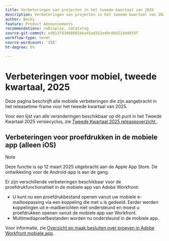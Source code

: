 ```yaml
---
title: Verbeteringen van projecten in het tweede kwartaal van 2025
description: Verbeteringen van projecten in het tweede kwartaal van 2025
author: Becky
feature: Product Announcements
recommendations: noDisplay, noCatalog
source-git-commit: ed8137d34688024ea45ad352ed4c06d214dd0fdf
workflow-type: tm+mt
source-wordcount: '155'
ht-degree: 0%

---
```


# Verbeteringen voor mobiel, tweede kwartaal, 2025

Deze pagina beschrijft alle mobiele verbeteringen die zijn aangebracht in het releasetime-frame voor het tweede kwartaal van 2025.

Voor een lijst van alle veranderingen beschikbaar op dit punt in het Tweede Kwartaal 2025 versiecyclus, zie [&#x200B; Tweede Kwartaal 2025 releaseoverzicht &#x200B;](/help/quicksilver/product-announcements/product-releases/25-q2-release-activity/25-q2-release-overview.md).


## Verbeteringen voor proefdrukken in de mobiele app (alleen iOS)

>[!NOTE]
>
>Deze functie is op 12 maart 2025 uitgebracht aan de Apple App Store. De ontwikkeling voor de Android-app is aan de gang.

Er zijn verschillende verbeteringen beschikbaar voor de proefdrukfunctionaliteit in de mobiele app van Adobe Workfront:

* U kunt nu een proefdrukbestand openen vanuit uw mobiele e-mailtoepassing via een koppeling die met u is gedeeld. Eerder werden koppelingen uit e-mailberichten niet ondersteund en moest u proefdrukken openen vanuit de mobiele app van Workfront.
* Multimediaproefbestanden worden nu ondersteund in de mobiele app.


Voor informatie, zie [&#x200B; Overzicht en maak besluiten over proeven in Adobe Workfront mobiele app &#x200B;](/help/quicksilver/workfront-basics/mobile-apps/using-the-workfront-mobile-app/work-with-proofs-in-mobile-app.md).

